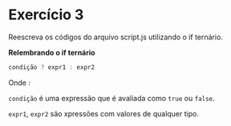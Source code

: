 # Exercício 3

Reescreva os códigos do arquivo script.js utilizando o if ternário.

**Relembrando o if ternário**
```jsx
condição ? expr1 : expr2
```

Onde :

`condição` é uma expressão que é avaliada como `true` ou `false`.

`expr1`, `expr2` são xpressões com valores de qualquer tipo.

